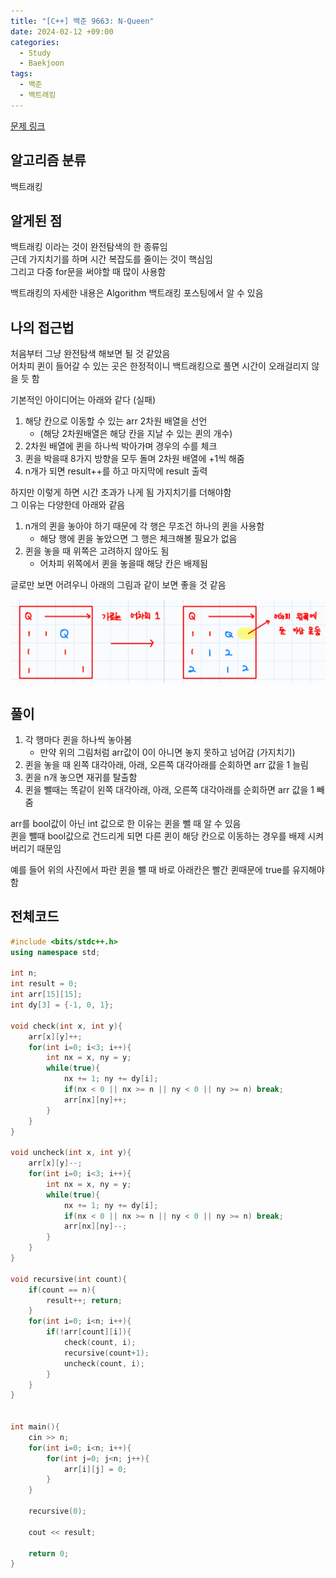 ```yaml
---
title: "[C++] 백준 9663: N-Queen"
date: 2024-02-12 +09:00
categories:
  - Study
  - Baekjoon
tags:
  - 백준
  - 백트래킹
---
```

[문제 링크](https://www.acmicpc.net/problem/9663)

## 알고리즘 분류
백트래킹

## 알게된 점
백트래킹 이라는 것이 완전탐색의 한 종류임    
근데 가지치기를 하며 시간 복잡도를 줄이는 것이 핵심임    
그리고 다중 for문을 써야할 때 많이 사용함

백트래킹의 자세한 내용은 Algorithm 백트래킹 포스팅에서 알 수 있음

## 나의 접근법
처음부터 그냥 완전탐색 해보면 될 것 같았음    
어차피 퀸이 들어갈 수 있는 곳은 한정적이니 백트래킹으로 풀면 시간이 오래걸리지 않을 듯 함

기본적인 아이디어는 아래와 같다 (실패)
1. 해당 칸으로 이동할 수 있는 arr 2차원 배열을 선언 
	- (해당 2차원배열은 해당 칸을 지날 수 있는 퀸의 개수)
2. 2차원 배열에 퀸을 하나씩 박아가며 경우의 수를 체크
3. 퀸을 박을때 8가지 방향을 모두 돌며 2차원 배열에 +1씩 해줌
4. n개가 되면 result++를 하고 마지막에 result 출력

하지만 이렇게 하면 시간 초과가 나게 됨 가지치기를 더해야함    
그 이유는 다양한데 아래와 같음
1. n개의 퀸을 놓아야 하기 때문에 각 행은 무조건 하나의 퀸을 사용함
	- 해당 행에 퀸을 놓았으면 그 행은 체크해볼 필요가 없음
2. 퀸을 놓을 때 위쪽은 고려하지 않아도 됨
	- 어차피 위쪽에서 퀸을 놓을때 해당 칸은 배제됨

글로만 보면 어려우니 아래의 그림과 같이 보면 좋을 것 같음

![](images/2024-02-12-BOJ-9663.png)

## 풀이

1. 각 행마다 퀸을 하나씩 놓아봄
	- 만약 위의 그림처럼 arr값이 0이 아니면 놓지 못하고 넘어감 (가지치기)
2. 퀸을 놓을 때 왼쪽 대각아래, 아래, 오른쪽 대각아래를 순회하면 arr 값을 1 늘림
3. 퀸을 n개 놓으면 재귀를 탈출함
4. 퀸을 뺄때는 똑같이 왼쪽 대각아래, 아래, 오른쪽 대각아래를 순회하면 arr 값을 1 빼줌

arr를 bool값이 아닌 int 값으로 한 이유는 퀸을 뺄 때 알 수 있음   
퀸을 뺄때 bool값으로 건드리게 되면 다른 퀸이 해당 칸으로 이동하는 경우를 배제 시켜 버리기 때문임

예를 들어 위의 사진에서 파란 퀸을 뺄 때 바로 아래칸은 빨간 퀸때문에 true를 유지해야함

## 전체코드
```c++
#include <bits/stdc++.h>
using namespace std;

int n;
int result = 0;
int arr[15][15];
int dy[3] = {-1, 0, 1};

void check(int x, int y){
    arr[x][y]++;
    for(int i=0; i<3; i++){
        int nx = x, ny = y;
        while(true){
            nx += 1; ny += dy[i];
            if(nx < 0 || nx >= n || ny < 0 || ny >= n) break;
            arr[nx][ny]++;
        }
    }
}

void uncheck(int x, int y){
    arr[x][y]--;
    for(int i=0; i<3; i++){
        int nx = x, ny = y;
        while(true){
            nx += 1; ny += dy[i];
            if(nx < 0 || nx >= n || ny < 0 || ny >= n) break;
            arr[nx][ny]--;
        }
    }
}

void recursive(int count){
    if(count == n){
        result++; return;
    }
    for(int i=0; i<n; i++){
        if(!arr[count][i]){
            check(count, i);
            recursive(count+1);
            uncheck(count, i);
        }
    }
}


int main(){
    cin >> n;
    for(int i=0; i<n; i++){
        for(int j=0; j<n; j++){
            arr[i][j] = 0;
        }
    }
    
    recursive(0);

    cout << result;

    return 0;
}

```